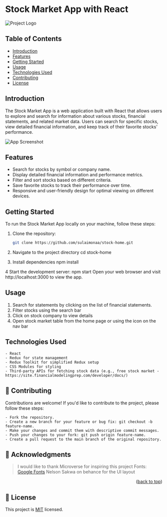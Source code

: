 # Stock Market App with React

![Project Logo](link-to-your-logo.png)

## Table of Contents

- [Introduction](#introduction)
- [Features](#features)
- [Getting Started](#getting-started)
- [Usage](#usage)
- [Technologies Used](#technologies-used)
- [Contributing](#contributing)
- [License](#license)

## Introduction

The Stock Market App is a web application built with React that allows users to explore and search for information about various stocks, financial statements, and related market data. Users can search for specific stocks, view detailed financial information, and keep track of their favorite stocks' performance.

![App Screenshot](screenshot.png)

## Features

- Search for stocks by symbol or company name.
- Display detailed financial information and performance metrics.
- Filter and sort stocks based on different criteria.
- Save favorite stocks to track their performance over time.
- Responsive and user-friendly design for optimal viewing on different devices.

## Getting Started

To run the Stock Market App locally on your machine, follow these steps:

1. Clone the repository:
   ```bash
   git clone https://github.com/sulaimonaa/stock-home.git

2. Navigate to the project directory
   cd stock-home

3. Install dependencies
   npm install

4 Start the development server:
    npm start
Open your web browser and visit http://localhost:3000 to view the app.

## Usage
1. Search for statements by clicking on the list of financial statements.
2. Filter stocks using the search bar
3. Click on stock company to view details
4. Open stock market table from the home page or using the icon on the nav bar

## Technologies Used
    - React
    - Redux for state management
    - Redux Toolkit for simplified Redux setup
    - CSS Modules for styling
    - Third-party APIs for fetching stock data (e.g., free stock market - https://site.financialmodelingprep.com/developer/docs/)


## 🤝 Contributing <a name="contributing"></a>

Contributions are welcome! If you'd like to contribute to the project, please follow these steps:

    - Fork the repository.
    - Create a new branch for your feature or bug fix: git checkout -b feature-name.
    - Make your changes and commit them with descriptive commit messages.
    - Push your changes to your fork: git push origin feature-name.
    - Create a pull request to the main branch of the original repository.


<!-- ACKNOWLEDGEMENTS -->

## 🙏 Acknowledgments <a name="acknowledgements"></a>

> I would like to thank Microverse for inspiring this project
> Fonts: [Google Fonts](https://fonts.google.com/)
> Nelson Sakwa on behance for the UI layout
<p align="right">(<a href="#readme-top">back to top</a>)</p>

<!-- LICENSE -->

## 📝 License <a name="license"></a>

This project is [MIT](./LICENSE) licensed.






